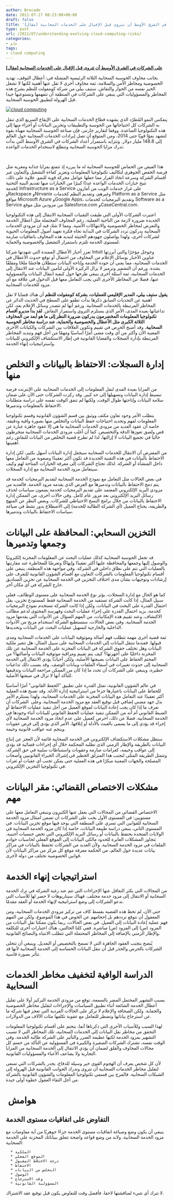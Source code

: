 ```yaml
---
author: Brocade
date: 2011-07-17 08:23:08+00:00
draft: false
title: '[مقال] على الشركات في الشرق الأوسط أن تتروى قبل الإقبال على الخدمات السحابية'
type: post
url: /2011/07/understanding-evolving-cloud-computing-risks/
categories:
- عام
tags:
- cloud computing
---
```


[**[مقال] على الشركات في الشرق الأوسط أن تتروى قبل الإقبال على الخدمات السحابية**](https://www.it-scoop.com/2011/07/understanding-evolving-cloud-computing-risks/)




بجانب مخاوف الحوسبة السحابية الثلاثة الرئيسية المتمثلة في: أعطال التوقف، تهديد الخصوصية ومخاطر الأمن والسلامة، ثمة مخاوف أخرى لا تقل عنها أهمية لكنها لا تشغل الحيز نفسه من الحوار والنقاش. ستيف بيلي من شركة كومفولت للنظم يشرح هذه المخاطر والمسؤوليات التي ينبغي على الشركات في المنطقة أن تتفهمها وتستوعبها جيدا قبل الهرولة لتطبيق الحوسبة السحابية.




[![cloud computing](cloud-computing.jpg)
](cloud-computing.jpg)




ينعكس النمو المُطرّد الذي يشهده قطاع الخدمات السحابية على الإيقاع السريع الذي تنقل به الشركات كل احتياجاتها من الحوسبة والتطبيقات وتخزين البيانات أو أجزاء منها إلى هذه التكنولوجيا الصاعدة. ووفقا لتقارير جارتنر، فإن صناعة الحوسبة السحابية مهيأة بقوة لتشهد نموًا قويًا حتى 2014، ومن المتوقع أن تصل إيرادات الخدمات السحابية حول العالم إلى 148.8 مليار دولار. وتتزايد باستمرار أعداد الشركات في الشرق الأوسط التي بدأت تدرك مزايا الحوسبة السحابية وتتطلع لاستخدام الخدمات الواعدة.




 <!-- more -->




هذا الفيض من الحماس للحوسبة السحابية له ما يبرره إذ تتمتع بمزايا جذابة ومغرية مثل فرصة الخفض الجوهري لتكاليف تكنولوجيا المعلومات وتعزيز كفاءة التشغيل والتعاون عبر أقسام الشركة وسرعة اتخاذ القرار مما جعلها عوامل محركة قوية للنمو. علاوة على ذلك، تتيح خيارات الخدمات الواعدة عددًا كبيرًا من الخيارات منها تقديم البنية التحتية كخدمة Infrastructure as a Service على غرار خدمات الويب من أمازون وRackspace وNirvanix وغيرهم، وتقديم النظم كخدمات Platform as a Service مثل مواقع Microsoft Azure وGoogle Apps، وتقديم البرمجيات كخدمات Software as a Service من مزودين مثل موقع Salesforce.com وCaseCentral.com.




اعتبرت الشركات الأولى التي طبقت التقنيات السحابية الانتقال إلى هذه التكنولوجيا الجديدة ضرورة لازمة من الناحية العملية، رغم المخاوف المحتملة مثل أعطال الخدمة والتعرض لمخاطر الخصوصية والانتهاكات الأمنية. ومما لا شك فيه أن مزودي الخدمات السحابية يدركون تردد الشركات في البداية تجاه فكرة تعهيد أصول المعلومات الحيوية لشركات أخرى، ولهذا يواصلون جهودهم الحثيثة لتبديد هذه المخاوف باتفاقيات صارمة لمستوى الخدمة تلتزم باستمرار التشغيل والخصوصية والحماية.




تعزز أخبار الأعطال الممتدة التي شهدتها شركتا Intuit وجوجل مؤخرًا والتي أبرزتها عناوين الأخبار بوسائل الإعلام من المخاوف من احتمال أو توقع حدوث الأعطال في الخدمات السحابية، مما يعني أن جودة الخدمة وإتاحة البيانات ستظلان هاجسًا ملحًا ومقلقًا بشدة. ورغم أن التشفير وترميز لا يزال الركيزة الأولى لتأمين البيانات عند الانتقال إلى الخدمات السحابية، ثمة أسئلة أخرى ينبغي طرحها حول كيفية انتقال البيانات والمسؤولية عنها، فضلا عن المخاطر الأخرى التي يجب التعامل معها قبل الدخول في علاقة مع أي مزود للخدمات السحابية.




**يقول ستيف بيلي، المدير الإقليمي للعمليات، بشركة كومفولت للنظم** أن هناك قضايا لا تقل أهمية عن التحديات السابق ذكرها بدأت تطفو على السطح في الحديث الدائر عن المخاطر المرتبطة بالخدمات السحابية. ورغم أنها لم تتصدر وسائل الإعلام بعد، لكن تداعياتها بعيدة المدى، الأمر الذي يستلزم التروي واستمرار النقاش. **لقد بدأ مديرو أقسام تكنولوجيا المعلومات المخضرمون يدركون ضرورة النظر إلى ما هو أبعد من المخاوف الثلاثة الكبرى مثل الأعطال والخصوصية والحماية، عند دراسة مخاطر الحوسبة السحابية.** وقد أصبح الحرص في تقييم وتكوين العلاقات بين الشركات والكيانات الأخرى المعنية الآن وأكثر من أي وقت مضى أمرًا أساسيًا ومهمًا من أجل فهم وتبديد المخاطر المرتبطة بإدارة السجلات والقضايا القانونية في إطار الاستكشاف الإلكتروني للبيانات واستراتيجيات إنهاء الخدمة.





# إدارة السجلات: الاحتفاظ بالبيانات و التخلص منها




من المزايا بعيدة المدى لنقل المعلومات إلى الخدمات السحابية على الإنترنت فرصة تبسيط إدارة البيانات وتسهيلها إلى حد كبير. وقد ركزت الشركات حتى الآن على ضمان سلامة البيانات وإتاحتها طوال الوقت، ولكنها لم تنفق الوقت نفسه على دراسة متطلبات الاحتفاظ بالمعلومات وتدميرها.




يتطلب الأمر وجود تعاون مكثف ووثيق بين قسم الشؤون القانونية وقسم تكنولوجيا المعلومات لفهم وتحديد احتياجات حفظ البيانات والتخلص منها بصورة وافية ودقيقة، خاصة أن عقود العديد من مزودي الخدمات السحابية ما هي إلا عقود جاهزة عبارة عن قص ولصق تعوزها الدقة والتخصيص. كما أن أغلب مزودي الخدمات السحابية منخرطون حاليا في تجميع البيانات لا إزالتها، لذا لم تطرح قضية التخلص من البيانات للنقاش رغم أهميتها.




من المفترض أن الانتقال للخدمات السحابية سيجعل إدارة البيانات أسهل بكثير، لكن إدارة الاحتفاظ بالبيانات في هذه التقنية الجديدة قد تكون أكثر تعقيدًا وصعوبة من التعامل معها داخل المنشأة أو الشركة. لذلك تحتاج الشركات إلى معرفة الخيارات المتاحة لهم وكيف سيتعامل مزود الخدمة السحابية مع إدارة السجلات.




في بعض الحالات مثل التعامل مع نموذج الخدمة السحابية لتقديم البرمجيات كخدمة قد يتم دمج الاحتفاظ بالبيانات وتدميرها مع العرض الذي يقدمه مزود الخدمة. فالعديد من مزودي البريد الإلكتروني المعتمد على تقديم البرمجيات كخدمة يضعون سياسات لحذف رسائل البريد الإلكتروني بعد مرور عام كامل. وفي حالات أخرى، من الممكن إدارة الاحتفاظ بالبيانات من خلال برامج النسخ الاحتياطي للشركات. وبغض النظر عن المنهج والطريقة، يحتاج العميل (أي الشركة الطالبة للخدمة) إلى الاضطلاع بدور نشط في صياغة سياسات الاحتفاظ بالبيانات وتدميرها.





# التخزين السحابي: المحافظة على البيانات وجمعها وتدميرها




قد تجعل الحوسبة السحابية كذلك عمليات البحث عن المعلومات المخزنة إلكترونيًا والوصول إليها وجمعها والمحافظة عليها أكثر تعقيدًا وإنهاكًا وتعرضًا للمخاطرة عند مقارنتها بالعمليات التي تتم على نطاق داخلي في الشركة. وفي مواجهة هذه المنطقة، ينبغي على أقسام تكنولوجيا المعلومات بالشركات التعاون مع أقسام الشؤون القانونية للتعرف على إرشادات وتوجيهات بشأن مدى اختلاف التخزين في الخدمة السحابية عن تخزين الصناديق خارج الشركة في أي مكان آخر.




كما هو الحال مع إدارة السجلات، يؤثر نوع الخدمة السحابية على مستوى الوظائف، فعلى سبيل المثال، إذا كانت الشركة تستفيد من الخدمة السحابية فقط كمستودع تخزين، يقل احتمال القدرة على البحث في البيانات، ولكن إذا كانت الشركة تستخدم نموذج البرمجيات كخدمة، يزيد احتمال القدرة على إجراء عمليات البحث وفهرسة المحتوى لدعم مطالب الاكتشاف. وعند تقييم هذه الإمكانيات، من المهم السؤال عن الأدوات التي يقدمها مزود الخدمة السحابية. وفي بعض الحالات، ستستطيع الشركة استخدام مزيج من الأدوات الداخلية والخارجية لتسهيل عمليات البحث عن البيانات وتحديدها.




ثمة قضية أخرى مهمة تتطلب فهم أصالة وموثوقية البيانات على الخدمات السحابية ومدى قبولها. فعندما تنتقل البيانات إلى الخدمات السحابية على سبيل المثال، هل تتغير ملكية البيانات وهل تختلف حقوق الشركة في البيانات المخزنة على الخدمة السحابية عن تلك المخزنة داخليًا على أجهزتها؟ كيف يتم تقييم ومراقبة موثوقية البيانات وأصالتها؟ من المحتم الحفاظ على البيانات بصيغتها الأصلية، ولكن أحيانـًا يؤدي الانتقال إلى الخدمة السحابية إلى حدوث تغييرات في أسماء الملفات وبيانات الوصف. وقد يسبب ذلك تداعيات خطيرة، وينبغي على الشركات أن تحدد ما إذا كان من الممكن مراجعة البيانات وتدقيقها للتأكد أنها لا تزال في صيغتها الأصلية.




في عالم الشؤون القانونية، تمثل القدرة على تطبيق "الحفظ القانوني" أمرًا أساسيًا للحفاظ على البيانات باعتبارها جزءا من استراتيجية إدارة الأدلة. وقد تصبح هذه العملية أكثر تعقيدًا عند التعامل مع البيانات المخزنة على الخدمات السحابية، ولهذا يستلزم الأمر بذل جهد مضني إضافي قبل توقيع العقد مع مزود الخدمة السحابية. وعلى  الشركات أن تعرف ما إذا كان يجب إعادة البيانات لموقع العميل من أجل تنفيذ عمليات الاحتفاظ أو الضبط القانوني أم أنه من الممكن تنفيذ عمليات الحفظ القانوني للبيانات أثناء وجودها في الخدمة السحابية. فضلا عن ذلك، احرص كعميل على عدم اتخاذ مزود الخدمة السحابية لأي إجراء قد يؤدي إلى ما يسمى بالعبث بالأدلة أو إتلافها، الأمر الذي يؤدي إلى فرض عقوبات وينجم عنه عواقب قانونية وخيمة.




ستظل مشكلات الاستكشاف الإلكتروني في الخدمة السحابية قائمة لأن العجز عن إنتاج البيانات بالطريقة والإطار الزمني الذي تطلبه المحكمة خلال أي إجراءات قضائية قد يؤدي إلى عواقب وخيمة، كغرامات صارمة وعقوبات واستنباطات سلبية في حق الشركة. وتتمثل الطريقة المثلى لتجنب هذا المنزلق الخطير في إشراك الخبراء القانونيين وأصحاب المصلحة والجهات المعنية مبكرًا في هذه العملية حتى يمكن تجنب أي عقبات أو ثغرات في تكنولوجيا التخزين الإلكتروني.





# مشكلات الاختصاص القضائي: مقر البيانات مهم




الاختصاص القضائي من المجالات التي يغفل عنها الكثيرون وينبغي التعامل معها على مستويين: في المستوى الأول يجب على الشركات أن تضمن امتثال مزود الخدمة السحابية للقوانين التي تسري على المنطقة التي يوجد فيها موقع تخزين البيانات. في المستوى الثاني، ينبغي دراسة طبيعة البيانات، خاصة إذا كان مزود الخدمة السحابية في الولايات المتحدة يحتفظ بالبيانات أو رسائل البريد الإلكتروني التي تخص جنسيات أجنبية. تتجاوز المشكلات العابرة للحدود مالكي البيانات إلى الموقع الفعلي لحاسبات خوادم الملفات في مزود الخدمة السحابية. ولأن العديد من الشركات تحتفظ بالبيانات في مراكز بيانات عديدة حول العالم، من الحكمة معرفة موقع كل مركز من مراكز البيانات لأن قوانين الخصوصية تختلف من دولة لأخرى.





# استراتيجيات إنهاء الخدمة




من المجالات التي يكثر التغافل عنها الإجراءات التي تتم عند رغبة الشركة في ترك الخدمة السحابية أو الانتقال إلى مزود خدمة مختلف. فهناك سيناريوهات لا حصر لها للأسباب التي تدعو الشركات إلى وضع استراتيجية لإنهاء الخدمة أو العقد مقدمًا.




حتى الآن، لم تحظ هذه القضية بقسط كاف من تركيز مزودي الخدمات السحابية، ومن المعقول أن نتوقع ترددهم بل إحجامهم عن الخوض في هذا الموضوع، ولكن من المهم فهم عملية إعادة البيانات إلى العميل. في بعض الحالات، ربما يكون ممكنا نقل البيانات من المزود (س) إلى المزود (ص) مباشرة. ففي كلتا الحالتين، هناك اعتبارات أخرى للتكلفة والإطار الزمني بالإضافة إلى المخاطر المحتملة التي تتطلب الانتباه والنصائح القانونية.




يُنصح بتجنب العقود الجاهزة التي لا تسمح بالتخصيص أو التعديل. وينبغي أن تتحلى الشركات بالحرص والحذر قبل أن تنقل البيانات الحساسة إلى الخدمة السحابية لأنها قد تتأثر بصورة قاسية.





# الدراسة الوافية لتخفيف مخاطر الخدمات السحابية




بسبب التشهير المحتمل المضر بالسمعة، توقع من مزودي الخدمة التركيز أولا على تقليل أعطال الخدمة الشائعة أثناء تطبيق السياسات والإجراءات لتقليل مخاطر الخصوصية والحماية. ولكن الصحافة والإعلام لا تركز على الحالات الفردية التي تعجز فيها شركة ما عن استرجاع بياناتها وتضطر للتعامل مع عقوبة تكلفها مئات الآلاف من الدولارات.




لهذا السبب وللأسباب الأخرى التي ذكرناها آنفا، يتحتم على أقسام تكنولوجيا المعلومات التحقق من مخاطر نقل البيانات إلى الخدمات السحابية، تلك المخاطر التي لا تسبب التشهير بمزود الخدمة لكنها عظيمة الضرر والتأثير على الشركة طالبة الخدمة. وفي الوقت نفسه، تشترك الشركات الصغيرة والكبيرة في المسؤولية عن التأكد من حسم كل مجالات المخاوف والقلق لضمان أن يؤدي الانتقال إلى الخدمة السحابية من المزايا التجارية ولا يضاعف الأعباء والمسؤوليات القانونية.




لأن كل شخص يعرف أن الهجوم القوي خير وسيلة للدفاع، يجدر بالشركات التي تسعى لتقليل مخاطر الخدمات السحابية أن تتروى وتدرك الجوانب القانونية قبل الهرولة إلى الشبكات السحابية. فالمزج بين قسمي تكنولوجيا المعلومات والشؤون القانونية بالشركة من أجل التقاء العقول خطوة أولى جيدة.





#  هوامش




## التفاوض على اتفاقيات مستوى الخدمة




ينبغي أن يكون وضع وصياغة اتفاقيات مستوى الخدمة جزءًا جوهريًا من أية مفاوضات مع مزود الخدمة السحابية. ولابد من وضع قواعد واضحة تتعلق ببياناتك المخزنة على الخدمة السحابية:






 	  * الملكية
 	  * الموقع الفعلي
 	  * درجة الاختلاط المقبول
 	  * الاحتفاظ
 	  * التخلص من البيانات
 	  * الوصول
 	  * وقت الاسترجاع
 	  * المسؤولية القانونية



لا تترك أي شيء لمناقشتها لاحقا. فأفضل وقت للتفاوض يكون قبل توقيع عقد الاشتراك.

